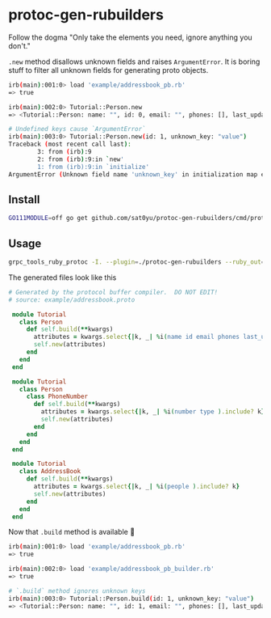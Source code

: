 # protoc-gen-rubuilders
Follow the dogma "Only take the elements you need, ignore anything you don't."

`.new` method disallows unknown fields and raises `ArgumentError`.
It is boring stuff to filter all unknown fields for generating proto objects.

```sh
irb(main):001:0> load 'example/addressbook_pb.rb'
=> true

irb(main):002:0> Tutorial::Person.new
=> <Tutorial::Person: name: "", id: 0, email: "", phones: [], last_updated: nil>

# Undefined keys cause `ArgumentError`
irb(main):003:0> Tutorial::Person.new(id: 1, unknown_key: "value")
Traceback (most recent call last):
        3: from (irb):9
        2: from (irb):9:in `new'
        1: from (irb):9:in `initialize'
ArgumentError (Unknown field name 'unknown_key' in initialization map entry.)
```

## Install
```sh
GO111MODULE=off go get github.com/sat0yu/protoc-gen-rubuilders/cmd/protoc-gen-rubuilders
```

## Usage
```sh
grpc_tools_ruby_protoc -I. --plugin=./protoc-gen-rubuilders --ruby_out=. --rubuilders_out=. */**.proto
```

The generated files look like this
```ruby
# Generated by the protocol buffer compiler.  DO NOT EDIT!
# source: example/addressbook.proto

 module Tutorial
   class Person
     def self.build(**kwargs)
       attributes = kwargs.select{|k, _| %i(name id email phones last_updated ).include? k}
       self.new(attributes)
     end
   end
 end

 module Tutorial
   class Person
     class PhoneNumber
       def self.build(**kwargs)
         attributes = kwargs.select{|k, _| %i(number type ).include? k}
         self.new(attributes)
       end
     end
   end
 end

 module Tutorial
   class AddressBook
     def self.build(**kwargs)
       attributes = kwargs.select{|k, _| %i(people ).include? k}
       self.new(attributes)
     end
   end
 end
```

Now that `.build` method is available 🎉
```sh
irb(main):001:0> load 'example/addressbook_pb.rb'
=> true

irb(main):002:0> load 'example/addressbook_pb_builder.rb'
=> true

# `.build` method ignores unknown keys
irb(main):003:0> Tutorial::Person.build(id: 1, unknown_key: "value")
=> <Tutorial::Person: name: "", id: 1, email: "", phones: [], last_updated: nil>
```
